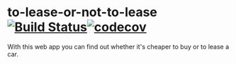 # to-lease-or-not-to-lease [![Build Status](https://travis-ci.com/flextremedev/to-lease-or-not-to-lease.svg?branch=master)](https://travis-ci.com/flextremedev/to-lease-or-not-to-lease)[![codecov](https://codecov.io/gh/flextremedev/to-lease-or-not-to-lease/branch/master/graph/badge.svg)](https://codecov.io/gh/flextremedev/to-lease-or-not-to-lease)
With this web app you can find out whether it's cheaper to buy or to lease a car.
